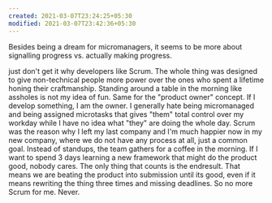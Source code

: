 ```yaml
---
created: 2021-03-07T23:24:25+05:30
modified: 2021-03-07T23:42:36+05:30
---
```


Besides being a dream for micromanagers, it seems to be more about signalling progress vs. actually making progress.

just don't get it why developers like Scrum. The whole thing was designed to give non-technical people more power over the ones who spent a lifetime honing their craftmanship. Standing around a table in the morning like assholes is not my idea of fun. Same for the "product owner" concept. If I develop something, I am the owner. I generally hate being micromanaged and being assigned microtasks that gives "them" total control over my workday while I have no idea what "they" are doing the whole day. Scrum was the reason why I left my last company and I'm much happier now in my new company, where we do not have any process at all, just a common goal. Instead of standups, the team gathers for a coffee in the morning. If I want to spend 3 days learning a new framework that might do the product good, nobody cares. The only thing that counts is the endresult. That means we are beating the product into submission until its good, even if it means rewriting the thing three times and missing deadlines. So no more Scrum for me. Never.